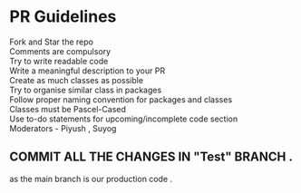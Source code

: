 # PR Guidelines 
Fork and Star the repo <br/> Comments are compulsory <br/> Try to write readable code <br/> Write a meaningful description to your PR <br/> Create as much classes as possible <br/> Try to organise similar class in packages <br/> Follow proper naming convention for packages and classes <br/> Classes must be Pascel-Cased <br/> Use to-do statements for upcoming/incomplete code section <br/> Moderators - Piyush , Suyog <br/>
## COMMIT ALL THE CHANGES IN "Test" BRANCH . 
as the main branch is our production code .
